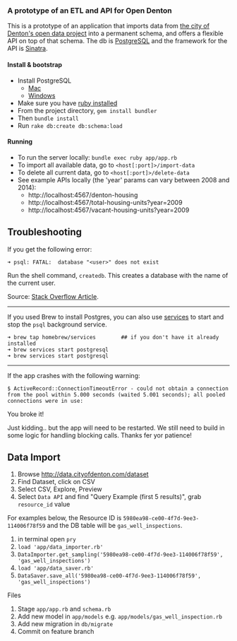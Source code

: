 ### A prototype of an ETL and API for Open Denton

This is a prototype of an application that imports data from [the city of Denton's open data project](http://data.cityofdenton.com/)
into a permanent schema, and offers a flexible API on top of that schema. The db is [PostgreSQL](https://www.postgresql.org/)
and the framework for the API is [Sinatra](http://www.sinatrarb.com/).

#### Install & bootstrap

- Install PostgreSQL
  - [Mac](https://launchschool.com/blog/how-to-install-postgresql-on-a-mac)
  - [Windows](http://www.postgresqltutorial.com/install-postgresql/)
- Make sure you have [ruby installed](https://www.ruby-lang.org/en/documentation/installation/)
- From the project directory, `gem install bundler`
- Then `bundle install`
- Run `rake db:create db:schema:load`

#### Running

- To run the server locally: `bundle exec ruby app/app.rb`
- To import all available data, go to `<host[:port]>/import-data`
- To delete all current data, go to `<host[:port]>/delete-data`
- See example APIs locally (the 'year' params can vary between 2008 and 2014):
  - http://localhost:4567/denton-housing
  - http://localhost:4567/total-housing-units?year=2009
  - http://localhost:4567/vacant-housing-units?year=2009

## Troubleshooting

If you get the following error:
```
➜ psql: FATAL:  database "<user>" does not exist
```
Run the shell command, `createdb`. This creates a database with the name of the current user.

Source: [Stack Overflow Article](http://stackoverflow.com/questions/17633422/psql-fatal-database-user-does-not-exist).

---

If you used Brew to install Postgres, you can also use [services](https://robots.thoughtbot.com/starting-and-stopping-background-services-with-homebrew)
to start and stop the `psql` background service.

```raw
➜ brew tap homebrew/services        ## if you don't have it already installed
➜ brew services start postgresql
➜ brew services start postgresql
```

---

If the app crashes with the following warning:

```
$ ActiveRecord::ConnectionTimeoutError - could not obtain a connection from the pool within 5.000 seconds (waited 5.001 seconds); all pooled connections were in use:
```

You broke it!

Just kidding.. but the app will need to be restarted. We still need to build in
some logic for handling blocking calls. Thanks fer yor patience!



## Data Import

1. Browse http://data.cityofdenton.com/dataset
1. Find Dataset, click on CSV
1. Select CSV, Explore, Preview
1. Select `Data API` and find "Query Example (first 5 results)", grab `resource_id` value

For examples below, the Resource ID is `5980ea98-ce00-4f7d-9ee3-114006f78f59` and the DB table will be `gas_well_inspections`.

1. in terminal open `pry`
1. `load 'app/data_importer.rb'`
1. `DataImporter.get_sampling('5980ea98-ce00-4f7d-9ee3-114006f78f59', 'gas_well_inspections')`
1. `load 'app/data_saver.rb'`
1. `DataSaver.save_all('5980ea98-ce00-4f7d-9ee3-114006f78f59', 'gas_well_inspections')`

Files

1. Stage `app/app.rb` and `schema.rb`
1. Add new model in `app/models` e.g. `app/models/gas_well_inspection.rb`
1. Add new migration in `db/migrate`
1. Commit on feature branch